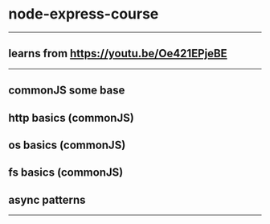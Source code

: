 # node-express-course
***
## learns from https://youtu.be/Oe421EPjeBE
***
## commonJS some base
## http basics (commonJS)
## os basics (commonJS)
## fs basics  (commonJS)
## async patterns
***
